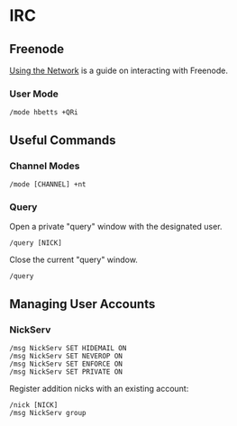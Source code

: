 # IRC

## Freenode

[Using the Network](https://freenode.net/using_the_network.shtml) is a guide on interacting with Freenode.

### User Mode

```
/mode hbetts +QRi
```

## Useful Commands

### Channel Modes

```
/mode [CHANNEL] +nt
```

### Query

Open a private "query" window with the designated user.

```
/query [NICK]
```

Close the current "query" window.

```
/query
```

## Managing User Accounts

### NickServ

```
/msg NickServ SET HIDEMAIL ON
/msg NickServ SET NEVEROP ON
/msg NickServ SET ENFORCE ON
/msg NickServ SET PRIVATE ON
```

Register addition nicks with an existing account:

```
/nick [NICK]
/msg NickServ group
```
